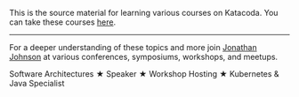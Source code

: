 This is the source material for learning various courses on Katacoda. You can take these courses [here](https://www.katacoda.com/javajon).

------

For a deeper understanding of these topics and more join [Jonathan Johnson](https://www.dijure.com) at various conferences, symposiums, workshops, and meetups.

Software Architectures ★ Speaker ★ Workshop Hosting ★ Kubernetes & Java Specialist
